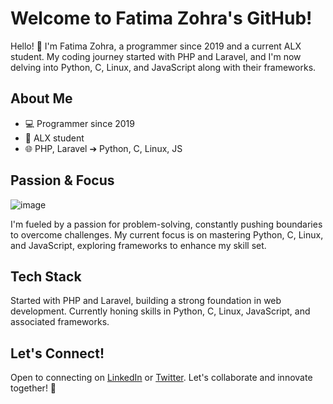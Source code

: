 # Welcome to Fatima Zohra's GitHub!

Hello! 👋 I'm Fatima Zohra, a programmer since 2019 and a current ALX student. My coding journey started with PHP and Laravel, and I'm now delving into Python, C, Linux, and JavaScript along with their frameworks.

## About Me

- 💻 Programmer since 2019
- 🚀 ALX student
- 🌐 PHP, Laravel ➔ Python, C, Linux, JS

## Passion & Focus

![image](https://github.com/Fati-Zid/Fati-Zid/assets/114442030/063dfbe8-1e5d-45c2-b7fd-e89ebd2e8439)

I'm fueled by a passion for problem-solving, constantly pushing boundaries to overcome challenges. My current focus is on mastering Python, C, Linux, and JavaScript, exploring frameworks to enhance my skill set.


## Tech Stack

Started with PHP and Laravel, building a strong foundation in web development. Currently honing skills in Python, C, Linux, JavaScript, and associated frameworks.

## Let's Connect!

Open to connecting on [LinkedIn](https://www.linkedin.com/in/fatima-zohra-ezzaidani-436109214/) or [Twitter](https://twitter.com/EzzaidaniFatima). Let's collaborate and innovate together! 🚀
